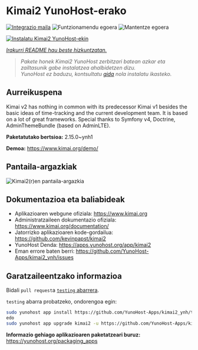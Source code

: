 <!--
Ohart ongi: README hau automatikoki sortu da <https://github.com/YunoHost/apps/tree/master/tools/readme_generator>ri esker
EZ editatu eskuz.
-->

# Kimai2 YunoHost-erako

[![Integrazio maila](https://dash.yunohost.org/integration/kimai2.svg)](https://dash.yunohost.org/appci/app/kimai2) ![Funtzionamendu egoera](https://ci-apps.yunohost.org/ci/badges/kimai2.status.svg) ![Mantentze egoera](https://ci-apps.yunohost.org/ci/badges/kimai2.maintain.svg)

[![Instalatu Kimai2 YunoHost-ekin](https://install-app.yunohost.org/install-with-yunohost.svg)](https://install-app.yunohost.org/?app=kimai2)

*[Irakurri README hau beste hizkuntzatan.](./ALL_README.md)*

> *Pakete honek Kimai2 YunoHost zerbitzari batean azkar eta zailtasunik gabe instalatzea ahalbidetzen dizu.*  
> *YunoHost ez baduzu, kontsultatu [gida](https://yunohost.org/install) nola instalatu ikasteko.*

## Aurreikuspena

Kimai v2 has nothing in common with its predecessor Kimai v1 besides the basic ideas of time-tracking and the current development team. It is based on a lot of great frameworks. Special thanks to Symfony v4, Doctrine, AdminThemeBundle (based on AdminLTE).


**Paketatutako bertsioa:** 2.15.0~ynh1

**Demoa:** <https://www.kimai.org/demo/>

## Pantaila-argazkiak

![Kimai2(r)en pantaila-argazkia](./doc/screenshots/screenshot1.png)

## Dokumentazioa eta baliabideak

- Aplikazioaren webgune ofiziala: <https://www.kimai.org>
- Administratzaileen dokumentazio ofiziala: <https://www.kimai.org/documentation/>
- Jatorrizko aplikazioaren kode-gordailua: <https://github.com/kevinpapst/kimai2>
- YunoHost Denda: <https://apps.yunohost.org/app/kimai2>
- Eman errore baten berri: <https://github.com/YunoHost-Apps/kimai2_ynh/issues>

## Garatzaileentzako informazioa

Bidali `pull request`a [`testing` abarrera](https://github.com/YunoHost-Apps/kimai2_ynh/tree/testing).

`testing` abarra probatzeko, ondorengoa egin:

```bash
sudo yunohost app install https://github.com/YunoHost-Apps/kimai2_ynh/tree/testing --debug
edo
sudo yunohost app upgrade kimai2 -u https://github.com/YunoHost-Apps/kimai2_ynh/tree/testing --debug
```

**Informazio gehiago aplikazioaren paketatzeari buruz:** <https://yunohost.org/packaging_apps>

